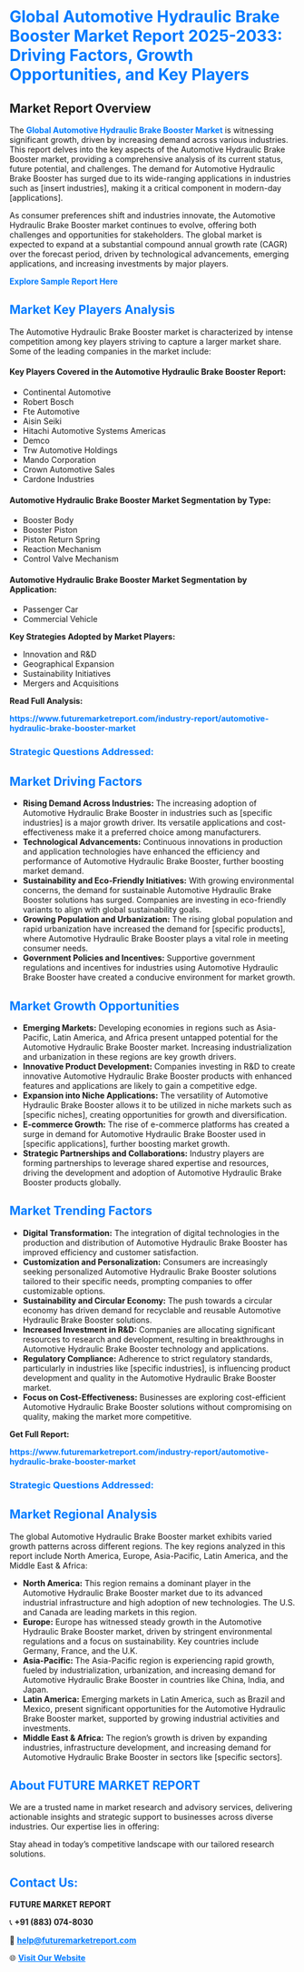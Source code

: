 <h1 style="color: #007BFF;">Global Automotive Hydraulic Brake Booster Market Report 2025-2033: Driving Factors, Growth Opportunities, and Key Players</h1>

<section id="overview">
<h2>Market Report Overview</h2>
<p>The <a href="https://www.futuremarketreport.com/industry-report/automotive-hydraulic-brake-booster-market" style="color: #007BFF; text-decoration: none;"><strong>Global Automotive Hydraulic Brake Booster Market</strong></a> is witnessing significant growth, driven by increasing demand across various industries. This report delves into the key aspects of the Automotive Hydraulic Brake Booster market, providing a comprehensive analysis of its current status, future potential, and challenges. The demand for Automotive Hydraulic Brake Booster has surged due to its wide-ranging applications in industries such as [insert industries], making it a critical component in modern-day [applications].</p>
<p>As consumer preferences shift and industries innovate, the Automotive Hydraulic Brake Booster market continues to evolve, offering both challenges and opportunities for stakeholders. The global market is expected to expand at a substantial compound annual growth rate (CAGR) over the forecast period, driven by technological advancements, emerging applications, and increasing investments by major players.</p>
</section>

<section id="overview">
<p><a href="https://www.futuremarketreport.com/request-sample/reportId=31055" style="color: #007BFF; text-decoration: none;"><strong>Explore Sample Report Here</strong></a></p>
</section>

<section id="key-players">
<h2 style="color: #007BFF;">Market Key Players Analysis</h2>
<p>The Automotive Hydraulic Brake Booster market is characterized by intense competition among key players striving to capture a larger market share. Some of the leading companies in the market include:</p>
<h4>Key Players Covered in the Automotive Hydraulic Brake Booster Report:</h4>
<ul><li>Continental Automotive</li><li>Robert Bosch</li><li>Fte Automotive</li><li>Aisin Seiki</li><li>Hitachi Automotive Systems Americas</li><li>Demco</li><li>Trw Automotive Holdings</li><li>Mando Corporation</li><li>Crown Automotive Sales</li><li>Cardone Industries</li></ul>
<h4>Automotive Hydraulic Brake Booster Market Segmentation by Type:</h4>
<ul><li>Booster Body</li><li>Booster Piston</li><li>Piston Return Spring</li><li>Reaction Mechanism</li><li>Control Valve Mechanism</li></ul>

<h4>Automotive Hydraulic Brake Booster Market Segmentation by Application:</h4>
<ul><li>Passenger Car</li><li>Commercial Vehicle</li></ul>
<p><strong>Key Strategies Adopted by Market Players:</strong></p>
<ul>
<li>Innovation and R&D</li>
<li>Geographical Expansion</li>
<li>Sustainability Initiatives</li>
<li>Mergers and Acquisitions</li>
</ul>
</section>

<section>
<p><strong>Read Full Analysis: </strong></p><a href="https://www.futuremarketreport.com/industry-report/automotive-hydraulic-brake-booster-market" style="color: #007BFF; text-decoration: none;"><strong>https://www.futuremarketreport.com/industry-report/automotive-hydraulic-brake-booster-market</strong></a>
<h3 style="color: #007BFF;">Strategic Questions Addressed:</h3>
</section>

<section id="driving-factors">
<h2 style="color: #007BFF;">Market Driving Factors</h2>
<ul>
<li><strong>Rising Demand Across Industries:</strong> The increasing adoption of Automotive Hydraulic Brake Booster in industries such as [specific industries] is a major growth driver. Its versatile applications and cost-effectiveness make it a preferred choice among manufacturers.</li>
<li><strong>Technological Advancements:</strong> Continuous innovations in production and application technologies have enhanced the efficiency and performance of Automotive Hydraulic Brake Booster, further boosting market demand.</li>
<li><strong>Sustainability and Eco-Friendly Initiatives:</strong> With growing environmental concerns, the demand for sustainable Automotive Hydraulic Brake Booster solutions has surged. Companies are investing in eco-friendly variants to align with global sustainability goals.</li>
<li><strong>Growing Population and Urbanization:</strong> The rising global population and rapid urbanization have increased the demand for [specific products], where Automotive Hydraulic Brake Booster plays a vital role in meeting consumer needs.</li>
<li><strong>Government Policies and Incentives:</strong> Supportive government regulations and incentives for industries using Automotive Hydraulic Brake Booster have created a conducive environment for market growth.</li>
</ul>
</section>

<section id="growth-opportunities">
<h2 style="color: #007BFF;">Market Growth Opportunities</h2>
<ul>
<li><strong>Emerging Markets:</strong> Developing economies in regions such as Asia-Pacific, Latin America, and Africa present untapped potential for the Automotive Hydraulic Brake Booster market. Increasing industrialization and urbanization in these regions are key growth drivers.</li>
<li><strong>Innovative Product Development:</strong> Companies investing in R&D to create innovative Automotive Hydraulic Brake Booster products with enhanced features and applications are likely to gain a competitive edge.</li>
<li><strong>Expansion into Niche Applications:</strong> The versatility of Automotive Hydraulic Brake Booster allows it to be utilized in niche markets such as [specific niches], creating opportunities for growth and diversification.</li>
<li><strong>E-commerce Growth:</strong> The rise of e-commerce platforms has created a surge in demand for Automotive Hydraulic Brake Booster used in [specific applications], further boosting market growth.</li>
<li><strong>Strategic Partnerships and Collaborations:</strong> Industry players are forming partnerships to leverage shared expertise and resources, driving the development and adoption of Automotive Hydraulic Brake Booster products globally.</li>
</ul>
</section>

<section id="trending-factors">
<h2 style="color: #007BFF;">Market Trending Factors</h2>
<ul>
<li><strong>Digital Transformation:</strong> The integration of digital technologies in the production and distribution of Automotive Hydraulic Brake Booster has improved efficiency and customer satisfaction.</li>
<li><strong>Customization and Personalization:</strong> Consumers are increasingly seeking personalized Automotive Hydraulic Brake Booster solutions tailored to their specific needs, prompting companies to offer customizable options.</li>
<li><strong>Sustainability and Circular Economy:</strong> The push towards a circular economy has driven demand for recyclable and reusable Automotive Hydraulic Brake Booster solutions.</li>
<li><strong>Increased Investment in R&D:</strong> Companies are allocating significant resources to research and development, resulting in breakthroughs in Automotive Hydraulic Brake Booster technology and applications.</li>
<li><strong>Regulatory Compliance:</strong> Adherence to strict regulatory standards, particularly in industries like [specific industries], is influencing product development and quality in the Automotive Hydraulic Brake Booster market.</li>
<li><strong>Focus on Cost-Effectiveness:</strong> Businesses are exploring cost-efficient Automotive Hydraulic Brake Booster solutions without compromising on quality, making the market more competitive.</li>
</ul>
</section>

<section>
<p><strong>Get Full Report: </strong></p><a href="https://www.futuremarketreport.com/industry-report/automotive-hydraulic-brake-booster-market" style="color: #007BFF; text-decoration: none;"><strong>https://www.futuremarketreport.com/industry-report/automotive-hydraulic-brake-booster-market</strong></a>
<h3 style="color: #007BFF;">Strategic Questions Addressed:</h3>
</section>


<section id="regional-analysis">
<h2 style="color: #007BFF;">Market Regional Analysis</h2>
<p>The global Automotive Hydraulic Brake Booster market exhibits varied growth patterns across different regions. The key regions analyzed in this report include North America, Europe, Asia-Pacific, Latin America, and the Middle East & Africa:</p>
<ul>
<li><strong>North America:</strong> This region remains a dominant player in the Automotive Hydraulic Brake Booster market due to its advanced industrial infrastructure and high adoption of new technologies. The U.S. and Canada are leading markets in this region.</li>
<li><strong>Europe:</strong> Europe has witnessed steady growth in the Automotive Hydraulic Brake Booster market, driven by stringent environmental regulations and a focus on sustainability. Key countries include Germany, France, and the U.K.</li>
<li><strong>Asia-Pacific:</strong> The Asia-Pacific region is experiencing rapid growth, fueled by industrialization, urbanization, and increasing demand for Automotive Hydraulic Brake Booster in countries like China, India, and Japan.</li>
<li><strong>Latin America:</strong> Emerging markets in Latin America, such as Brazil and Mexico, present significant opportunities for the Automotive Hydraulic Brake Booster market, supported by growing industrial activities and investments.</li>
<li><strong>Middle East & Africa:</strong> The region’s growth is driven by expanding industries, infrastructure development, and increasing demand for Automotive Hydraulic Brake Booster in sectors like [specific sectors].</li>
</ul>
</section>

<footer>
<h2 style="color: #007BFF;">About FUTURE MARKET REPORT</h2>
<p>We are a trusted name in market research and advisory services, delivering actionable insights and strategic support to businesses across diverse industries. Our expertise lies in offering:</p>

<p>Stay ahead in today’s competitive landscape with our tailored research solutions.</p>

<h2 style="color: #007BFF;">Contact Us:</h2>
<p><strong>FUTURE MARKET REPORT</strong></p>
<p>📞 <strong>+91 (883) 074-8030</strong></p>
<p>📧 <strong><a href="mailto:help@futuremarketreport.com" style="color: #007BFF;">help@futuremarketreport.com</a></strong></p>
<p>🌐 <strong><a href="https://www.futuremarketreport.com/" style="color: #007BFF;">Visit Our Website</a></strong></p>
</footer>